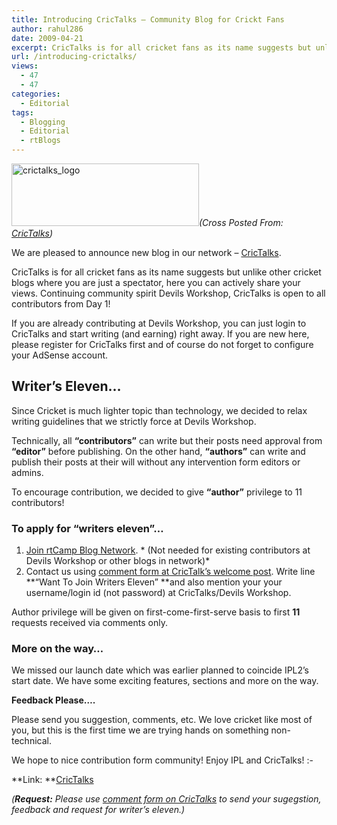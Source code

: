 ```yaml
---
title: Introducing CricTalks – Community Blog for Crickt Fans
author: rahul286
date: 2009-04-21
excerpt: CricTalks is for all cricket fans as its name suggests but unlike other cricket blogs where you are just a spectator, here you can actively share your views. Continuing community spirit Devils Workshop, CricTalks is open to all contributors from Day 1!
url: /introducing-crictalks/
views:
  - 47
  - 47
categories:
  - Editorial
tags:
  - Blogging
  - Editorial
  - rtBlogs
---
```

<a href="http://www.crictalks.com/" onclick="_gaq.push(['_trackEvent', 'outbound-article', 'http://www.crictalks.com/', '']);" ><img class="size-full wp-image-6151 alignright" src="http://cdn.devilsworkshop.org/files/2009/04/crictalks_logo.jpg" alt="crictalks_logo" width="300" height="100" /></a>*(Cross Posted From: <a href="http://www.crictalks.com/welcome-to-crictalks/" onclick="_gaq.push(['_trackEvent', 'outbound-article', 'http://www.crictalks.com/welcome-to-crictalks/', 'CricTalks']);" >CricTalks</a>)*

We are pleased to announce new blog in our network &#8211; <a href="http://www.crictalks.com/" onclick="_gaq.push(['_trackEvent', 'outbound-article', 'http://www.crictalks.com/', 'CricTalks']);" >CricTalks</a>.

CricTalks is for all cricket fans as its name suggests but unlike other cricket blogs where you are just a spectator, here you can actively share your views. Continuing community spirit Devils Workshop, CricTalks is open to all contributors from Day 1!

If you are already contributing at Devils Workshop, you can just login to CricTalks and start writing (and earning) right away. If you are new here, please register for CricTalks first and of course do not forget to configure your AdSense account.

## Writer&#8217;s Eleven&#8230;

Since Cricket is much lighter topic than technology, we decided to relax writing guidelines that we strictly force at Devils Workshop.

Technically, all **&#8220;contributors&#8221;** can write but their posts need approval from **&#8220;editor&#8221;** before publishing. On the other hand, **&#8220;authors&#8221;** can write and publish their posts at their will without any intervention form editors or admins.

To encourage contribution, we decided to give **&#8220;author&#8221;** privilege to 11 contributors!

### To apply for &#8220;writers eleven&#8221;&#8230;

  1. <a href="http://rtblogs.com/wp-signup.php" onclick="_gaq.push(['_trackEvent', 'outbound-article', 'http://rtblogs.com/wp-signup.php', 'Join rtCamp Blog Network']);" >Join rtCamp Blog Network</a>. * (Not needed for existing contributors at Devils Workshop or other blogs in network)*
  2. Contact us using <a href="http://www.crictalks.com/welcome-to-crictalks/#comment" onclick="_gaq.push(['_trackEvent', 'outbound-article', 'http://www.crictalks.com/welcome-to-crictalks/#comment', 'comment form at CricTalk&#8217;s welcome post']);" >comment form at CricTalk&#8217;s welcome post</a>. Write line **&#8220;Want To Join Writers Eleven&#8221; **and also mention your your username/login id (not password) at CricTalks/Devils Workshop.

Author privilege will be given on first-come-first-serve basis to first **11** requests received via comments only.

### More on the way&#8230;

We missed our launch date which was earlier planned to coincide IPL2&#8217;s start date. We have some exciting features, sections and more on the way.

**Feedback Please&#8230;.**

Please send you suggestion, comments, etc. We love cricket like most of you, but this is the first time we are trying hands on something non-technical.

We hope to nice contribution form community! Enjoy IPL and CricTalks! <img src="http://devilsworkshop.org/wp-includes/images/smilies/simple-smile.png" alt=":-)" class="wp-smiley" style="height: 1em; max-height: 1em;" />

**Link: **<a href="http://www.crictalks.com/" onclick="_gaq.push(['_trackEvent', 'outbound-article', 'http://www.crictalks.com/', 'CricTalks']);" >CricTalks</a>

*(**Request:** Please use <a href="http://www.crictalks.com/welcome-to-crictalks/#comment" onclick="_gaq.push(['_trackEvent', 'outbound-article', 'http://www.crictalks.com/welcome-to-crictalks/#comment', 'comment form on CricTalks']);" >comment form on CricTalks</a> to send your sugegstion, feedback and request for writer&#8217;s eleven.)*
